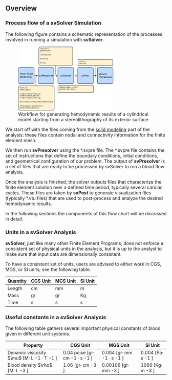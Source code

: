 ## Overview

### Process flow of a **svSolver** Simulation 

The following figure contains a schematic representation of the processes involved in running a simulation with **svSolver**.

<figure>
  <img class="svSolverImg" src="documentation/flowsolver/imgs/Fig_01.png" width="70%">
  <figcaption class="svSolverCaption" >Workflow for generating hemodynamic results of a cylindrical model starting from a stereolithography of its exterior surface</figcaption>
</figure>

We start off with the files coming from the [solid modeling](docsModelGuide.html) part of the analysis: these files contain nodal and connectivity information for the finite element mesh.

We then run **svPresolver** using the *.svpre file. The *.svpre file contains the set of instructions that define the boundary conditions, initial conditions, and geometrical configuration of our problem. The output of **svPresolver** is a set of files that are ready to be processed by svSolver to run a blood flow analysis.

Once the analysis is finished, the solver outputs files that characterize the finite element solution over a defined time period, typically several cardiac cycles. These files are taken by **svPost** to generate visualization files (typically *.vtu files) that are used to post-process and analyze the desired hemodynamic results. 

In the following sections the components of this flow chart will be discussed in detail.

### Units in a **svSolver** Analysis

**svSolver**, just like many other Finite Element Programs, does not enforce a consistent set of physical units in the analysis, but it is up to the analyst to make sure that input data are dimensionally consistent.

To have a consistent set of units, users are advised to either work in CGS, MGS, or SI units; see the following table. 

<table class="table table-bordered">
<thead>
<tr>
  <th>Quantity</th>
  <th>CGS Unit</th>
  <th>MGS Unit</th>
  <th>SI Unit</th>
</tr>
</thead>
<tr>
  <td>Length</td>
  <td>cm</td>
  <td>mm</td>
  <td>m</td>
</tr>
<tr>
  <td>Mass</td>
  <td>gr</td>
  <td>gr</td>
  <td>Kg</td>
</tr>
<tr>
  <td>Time</td>
  <td>s</td>
  <td>s</td>
  <td>s</td>
</tr>
</table>

### Useful constants in a **svSolver** Analysis

The following table gathers several important physical constants of blood given in different unit
systems.

<table class="table table-bordered">
<thead>
<tr>
  <th>Property</th>
  <th>CGS Unit</th>
  <th>MGS Unit</th>
  <th>SI Unit</th>
</tr>
</thead>
<tr>
  <td>Dynamic viscosity $\mu$ [M· L -1 · T -1 ]</td>
  <td>0.04 poise [gr· cm -1 · s -1 ]</td>
  <td>0.004 [gr· mm -1 · s -1 ]</td>
  <td>0.004 [Pa· s -1 ]</td>
</tr>
<tr>
  <td>Blood density $\rho$ [M· L -3 ]</td>
  <td>1.06 [gr· cm -3 ]</td>
  <td>0.00106 [gr· mm -3 ] </td>
  <td>1060 [Kg· m -3 ]</td>
</tr>
</table>

